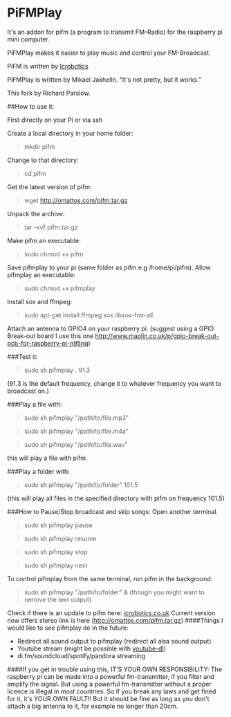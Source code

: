 PiFMPlay
========
It's an addon for pifm (a program to transmit FM-Radio) for the raspberry pi mini computer.

PiFMPlay makes it easier to play music and control your FM-Broadcast.

PiFM is written by [Icrobotics](http://www.icrobotics.co.uk/wiki/index.php)

PiFMPlay is written by Mikael Jakhelln.
"It's not pretty, but it works."

This fork by Richard Parslow.

##How to use it:

First directly on your Pi or via ssh

Create a local directory in your home folder:
>mkdir pifm

Change to that directory:
>cd pifm

Get the latest version of pifm:
>wget http://omattos.com/pifm.tar.gz

Unpack the archive:
>tar -xvf pifm.tar.gz

Make pifm an executable:
>sudo chmod +x pifm

Save pifmplay to your pi (same folder as pifm e.g /home/pi/pifm).
Allow pifmplay an executable:
>sudo chmod +x pifmplay

Install sox and ffmpeg:
>sudo apt-get install ffmpeg sox libsox-fmt-all 

Attach an antenna to GPIO4 on your raspberry pi. (suggest using a GPIO Break-out board I use this one http://www.maplin.co.uk/p/gpio-break-out-pcb-for-raspberry-pi-n95nq)

###Test it:

>sudo sh pifmplay . 91.3

(91.3 is the default frequency, change it to whatever frequency you want to broadcast on.)

###Play a file with:

>sudo sh pifmplay "/path/to/file.mp3"

>sudo sh pifmplay "/path/to/file.m4a"

>sudo sh pifmplay "/path/to/file.wav"

this will play a file with pifm.

###Play a folder with:

>sudo sh pifmplay "/path/to/folder" 101.5

(this will play all files in the specified directory with pifm on frequency 101.5)

###How to Pause/Stop broadcast and skip songs:
Open another terminal.

>sudo sh pifmplay pause

>sudo sh pifmplay resume

>sudo sh pifmplay stop

>sudo sh pifmplay next

To control pifmplay from the same terminal, run pifm in the background:
>sudo sh pifmplay "/path/to/folder" &
(though you might want to remove the text output)

Check if there is an update to pifm here: 
[icrobotics.co.uk](http://www.icrobotics.co.uk/wiki/index.php/Turning_the_Raspberry_Pi_Into_an_FM_Transmitter)
Current version now offers stereo link is here (http://omattos.com/pifm.tar.gz)
####Things I would like to see pifmplay do in the future:
- Redirect all sound output to pifmplay (redirect all alsa sound output).
- Youtube stream (might be possible with [youtube-dl](http://www.raspberrypi.org/phpBB3/viewtopic.php?p=97710))
- di.fm/soundcloud/spotify/pandora streaming

####If you get in trouble using this, IT'S YOUR OWN RESPONSIBILITY:
The raspberry pi can be made into a powerful fm-transmitter, if you filter and amplify the signal. 
But using a powerful fm-transmitter without a proper licence is illegal in most countries.
So if you break any laws and get fined for it, it's YOUR OWN FAULT!!
But it should be fine as long as you don't attach a big antenna to it, for example no longer than 20cm.
